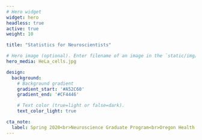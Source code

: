 ```yaml
---
# Hero widget
widget: hero
headless: true
active: true
weight: 10

title: "Statistics for Neuroscientists"

# Hero image (optional). Enter filename of an image in the `static/img/` folder.
hero_media: HeLa_cells.jpg

design:
  background:
    # Background gradient
    gradient_start: '#A52C60'
    gradient_end: '#CF4446'

    # Text color (true=light or false=dark).
    text_color_light: true

cta_note:
  label: Spring 2020<br>Neuroscience Graduate Program<br>Oregon Health & Science University
---
```


